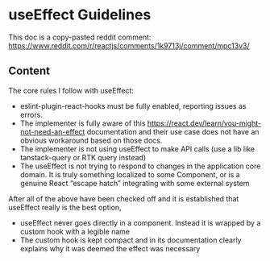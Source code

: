 # useEffect Guidelines

This doc is a copy-pasted reddit comment: <https://www.reddit.com/r/reactjs/comments/1k9713j/comment/mpc13v3/>

## Content

The core rules I follow with useEffect:

- eslint-plugin-react-hooks must be fully enabled, reporting issues as errors.
- The implementer is fully aware of this https://react.dev/learn/you-might-not-need-an-effect documentation and their use case does not have an obvious workaround based on those docs.
- The implementer is not using useEffect to make API calls (use a lib like tanstack-query or RTK query instead)
- The useEffect is not trying to respond to changes in the application core domain. It is truly something localized to some Component, or is a genuine React “escape hatch” integrating with some external system

After all of the above have been checked off and it is established that useEffect really is the best option,

- useEffect never goes directly in a component. Instead it is wrapped by a custom hook with a legible name
- The custom hook is kept compact and in its documentation clearly explains why it was deemed the effect was necessary
